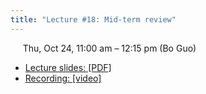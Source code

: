 ```yaml
---
title: "Lecture #18: Mid-term review"
---
```


&nbsp;&nbsp;&nbsp;&nbsp;&nbsp;Thu, Oct 24, 11:00 am – 12:15 pm (Bo Guo)

- [Lecture slides: [PDF]](../assets/lecture_slides/Lecture_18_(10-24-2024).pdf) 
- [Recording: [video]]()
